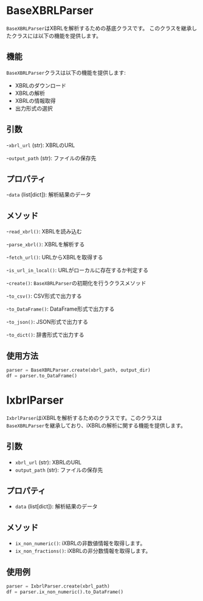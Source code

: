 # BaseXBRLParser

`BaseXBRLParser`はXBRLを解析するための基底クラスです。
このクラスを継承したクラスには以下の機能を提供します。

## 機能

`BaseXBRLParser`クラスは以下の機能を提供します:

- XBRLのダウンロード
- XBRLの解析
- XBRLの情報取得
- 出力形式の選択

## 引数

-`xbrl_url` (str): XBRLのURL

-`output_path` (str): ファイルの保存先

## プロパティ

-`data` (list[dict]): 解析結果のデータ

## メソッド

-`read_xbrl()`: XBRLを読み込む

-`parse_xbrl()`: XBRLを解析する

-`fetch_url()`: URLからXBRLを取得する

-`is_url_in_local()`: URLがローカルに存在するか判定する

-`create()`: `BaseXBRLParser`の初期化を行うクラスメソッド

-`to_csv()`: CSV形式で出力する

-`to_DataFrame()`: DataFrame形式で出力する

-`to_json()`: JSON形式で出力する

-`to_dict()`: 辞書形式で出力する

## 使用方法

```python
parser = BaseXBRLParser.create(xbrl_path, output_dir)
df = parser.to_DataFrame()
```

# IxbrlParser

`IxbrlParser`はiXBRLを解析するためのクラスです。このクラスは `BaseXBRLParser`を継承しており、iXBRLの解析に関する機能を提供します。

## 引数

- `xbrl_url` (str): XBRLのURL
- `output_path` (str): ファイルの保存先

## プロパティ

- `data` (list[dict]): 解析結果のデータ

## メソッド

- `ix_non_numeric()`: iXBRLの非数値情報を取得します。
- `ix_non_fractions()`: iXBRLの非分数情報を取得します。

## 使用例

```python
parser = IxbrlParser.create(xbrl_path)
df = parser.ix_non_numeric().to_DataFrame()
```

